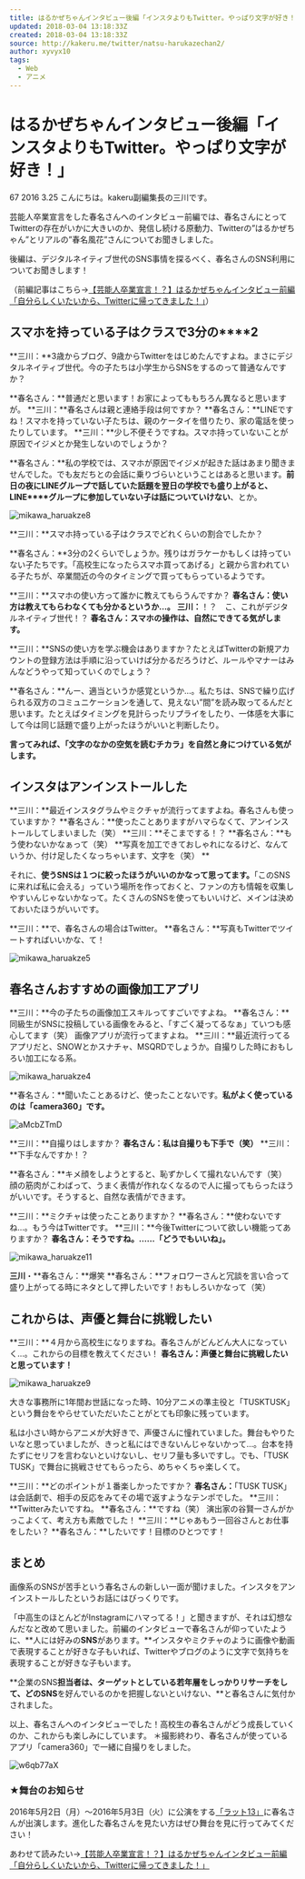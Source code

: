 ```yaml
---
title: はるかぜちゃんインタビュー後編「インスタよりもTwitter。やっぱり文字が好き！」
updated: 2018-03-04 13:18:33Z
created: 2018-03-04 13:18:33Z
source: http://kakeru.me/twitter/natsu-harukazechan2/
author: xyvyx10
tags:
  - Web
  - アニメ
---
```


# はるかぜちゃんインタビュー後編「インスタよりもTwitter。やっぱり文字が好き！」

67
2016 3.25
こんにちは。kakeru副編集長の三川です。

芸能人卒業宣言をした春名さんへのインタビュー前編では、春名さんにとってTwitterの存在がいかに大きいのか、発信し続ける原動力、Twitterの”はるかぜちゃん”とリアルの”春名風花”さんについてお聞きしました。

後編は、デジタルネイティブ世代のSNS事情を探るべく、春名さんのSNS利用についてお聞きします！

（前編記事はこちら→[【芸能人卒業宣言！？】はるかぜちゃんインタビュー前編「自分らしくいたいから、Twitterに帰ってきました！」](http://kakeru.me/twitter/natsu-harukazechan1/)）

## **スマホを持っている子はクラスで****3****分の****2**

**三川：**3歳からブログ、9歳からTwitterをはじめたんですよね。まさにデジタルネイティブ世代。今の子たちは小学生からSNSをするのって普通なんですか？

**春名さん：**普通だと思います！お家によってももちろん異なると思いますが。
**三川：**春名さんは親と連絡手段は何ですか？
**春名さん：**LINEですね！スマホを持っていない子たちは、親のケータイを借りたり、家の電話を使ったりしています。
**三川：**少し不便そうですね。スマホ持っていないことが原因でイジメとか発生しないのでしょうか？

**春名さん：**私の学校では、スマホが原因でイジメが起きた話はあまり聞きませんでした。でも友だちとの会話に乗りづらいということはあると思います。**前日の夜に****LINE****グループで話していた話題を翌日の学校でも盛り上がると、LINE****グループに参加していない子は話についていけない**、とか。

![mikawa_haruakze8](../_resources/879949d7bdeebfb000fdb56d94d8b1d0.jpg)

**三川：**スマホ持っている子はクラスでどれくらいの割合でしたか？

**春名さん：**3分の2くらいでしょうか。残りはガラケーかもしくは持っていない子たちです。「高校生になったらスマホ買ってあげる」と親から言われている子たちが、卒業間近の今のタイミングで買ってもらっているようです。

**三川：**スマホの使い方って誰かに教えてもらうんですか？
**春名さん：使い方は教えてもらわなくても分かるというか…。**
**三川：**！？　こ、これがデジタルネイティブ世代！？
**春名さん：スマホの操作は、自然にできてる気がします。**

**三川：**SNSの使い方を学ぶ機会はありますか？たとえばTwitterの新規アカウントの登録方法は手順に沿っていけば分かるだろうけど、ルールやマナーはみんなどうやって知っていくのでしょう？

**春名さん：**んー、適当というか感覚というか…。私たちは、SNSで繰り広げられる双方のコミュニケーションを通して、見えない”間”を読み取ってるんだと思います。たとえばタイミングを見計らったリプライをしたり、一体感を大事にして今は同じ話題で盛り上がったほうがいいと判断したり。

**言ってみれば、「文字のなかの空気を読むチカラ」を自然と身につけている気がします。**

## **インスタはアンインストールした**

**三川：**最近インスタグラムやミクチャが流行ってますよね。春名さんも使っていますか？
**春名さん：**使ったことありますがハマらなくて、アンインストールしてしまいました（笑）
**三川：**そこまでする！？
**春名さん：**もう使わないかなぁって（笑） **写真を加工できておしゃれになるけど、なんていうか、付け足したくなっちゃいます、文字を（笑） **

それに、**使う****SNS****は１つに絞ったほうがいいのかなって思ってます。**「このSNSに来れば私に会える」っていう場所を作っておくと、ファンの方も情報を収集しやすいんじゃないかなって。たくさんのSNSを使ってもいいけど、メインは決めておいたほうがいいです。

**三川：**で、春名さんの場合はTwitter。
**春名さん：**写真もTwitterでツイートすればいいかな、て！

![mikawa_haruakze5](../_resources/611f4de7206b494cca1ea0a92bc0dc77.jpg)

## **春名さんおすすめの画像加工アプリ**

**三川：**今の子たちの画像加工スキルってすごいですよね。
**春名さん：**同級生がSNSに投稿している画像をみると、「すごく凝ってるなぁ」ていつも感心してます（笑） 画像アプリが流行ってますよね。
**三川：**最近流行ってるアプリだと、SNOWとかスナチャ、MSQRDでしょうか。自撮りした時におもしろい加工になる系。

![mikawa_haruakze4](../_resources/fc59af1428d4c9df09e1300db710a00b.jpg)

**春名さん：**聞いたことあるけど、使ったことないです。**私がよく使っているのは「****camera360****」です。**

![aMcbZTmD](../_resources/4b33e6e782a4cab167874dfdecb75bb9.jpg)

**三川：**自撮りはしますか？
**春名さん：私は自撮りも下手で（笑）**
**三川：**下手なんですか！？

**春名さん：**キメ顔をしようとすると、恥ずかしくて撮れないんです（笑） 顔の筋肉がこわばって、うまく表情が作れなくなるので人に撮ってもらったほうがいいです。そうすると、自然な表情ができます。

**三川：**ミクチャは使ったことありますか？
**春名さん：**使わないですね…。もう今はTwitterです。
**三川：**今後Twitterについて欲しい機能ってありますか？
**春名さん：**そうですね。……**「どうでもいいね」。**

![mikawa_haruakze11](../_resources/50c68a4548581b8d7b0b6fad1a6982fd.jpg)

**三川**・**春名さん：**爆笑
**春名さん：**フォロワーさんと冗談を言い合って盛り上がってる時にネタとして押したいです！おもしろいかなって（笑）

## **これからは、声優と舞台に挑戦したい**

**三川：**４月から高校生になりますね。春名さんがどんどん大人になっていく…。これからの目標を教えてください！
**春名さん：声優と舞台に挑戦したいと思っています！**

![mikawa_haruakze9](../_resources/69337b0f368d75305c8cab9c3d1e655d.jpg)

大きな事務所に1年間お世話になった時、10分アニメの準主役と「TUSKTUSK」という舞台をやらせていただいたことがとても印象に残っています。

私は小さい時からアニメが大好きで、声優さんに憧れていました。舞台もやりたいなと思っていましたが、きっと私にはできないんじゃないかって…。台本を持たずにセリフを言わないといけないし、セリフ量も多いですし。でも、「TUSK TUSK」で舞台に挑戦させてもらったら、めちゃくちゃ楽しくて。

**三川：**どのポイントが１番楽しかったですか？
**春名さん：**「TUSK TUSK」は会話劇で、相手の反応をみてその場で返すようなテンポでした。
**三川：**Twitterみたいですね。
**春名さん：**ですね（笑） 演出家の谷賢一さんがかっこよくて、考え方も素敵でした！
**三川：**じゃあもう一回谷さんとお仕事をしたい？
**春名さん：**したいです！目標のひとつです！

## **まとめ**

画像系のSNSが苦手という春名さんの新しい一面が聞けました。インスタをアンインストールしたというお話にはびっくりです。

「中高生のほとんどがInstagramにハマってる！」と聞きますが、それは幻想なんだなと改めて思いました。前編のインタビューで春名さんが仰っていたように、**人には好みの****SNS****があります。**インスタやミクチャのように画像や動画で表現することが好きな子もいれば、Twitterやブログのように文字で気持ちを表現することが好きな子もいます。

**企業のSNS****担当者は、ターゲットとしている若年層をしっかりリサーチをして、どのSNS****を好んでいるのかを把握しないといけない、**と春名さんに気付かされました。

以上、春名さんへのインタビューでした！高校生の春名さんがどう成長していくのか、これからも楽しみにしています。
＊撮影終わり、春名さんが使っているアプリ「camera360」で一緒に自撮りをしました。

![w6qb77aX](../_resources/00280185ed828770e35bd8141066067e.jpg)

### ★舞台のお知らせ

2016年5月2日（月）～2016年5月3日（火）に公演をする[「ラット13」](http://stage.corich.jp/stage_detail.php?stage_id=72894)に春名さんが出演します。進化した春名さんを見たい方はぜひ舞台を見に行ってみてください！

あわせて読みたい→[【芸能人卒業宣言！？】はるかぜちゃんインタビュー前編「自分らしくいたいから、Twitterに帰ってきました！」](http://kakeru.me/twitter/natsu-harukazechan1/)